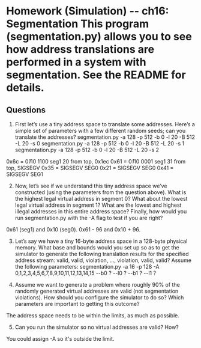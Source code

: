 # Homework (Simulation) -- ch16: Segmentation This program (segmentation.py) allows you to see how address translations are performed in a system with segmentation. See the README for details.

## Questions

1.  First let’s use a tiny address space to translate some addresses.  Here’s a simple set of parameters with a few different random seeds; can you translate the addresses?  segmentation.py -a 128 -p 512 -b 0 -l 20 -B 512 -L 20 -s 0 segmentation.py -a 128 -p 512 -b 0 -l 20 -B 512 -L 20 -s 1 segmentation.py -a 128 -p 512 -b 0 -l 20 -B 512 -L 20 -s 2

0x6c = 0*1*10 1100 seg1 20 from top, 0x1ec
0x61 = 0*1*10 0001 seg1 31 from top, SIGSEGV
0x35 = SIGSEGV SEG0
0x21 = SIGSEGV SEG0
0x41 = SIGSEGV SEG1

2.  Now, let’s see if we understand this tiny address space we’ve constructed (using the parameters from the question above). What is the highest legal virtual address in segment 0? What about the lowest legal virtual address in segment 1? What are the lowest and highest illegal addresses in this entire address space? Finally, how would you run segmentation.py with the -A flag to test if you are right?

0x61 (seg1) and 0x10 (seg0). 0x61 - 96 and 0x10 + 96.

3.  Let’s say we have a tiny 16-byte address space in a 128-byte physical memory. What base and bounds would you set up so as to get the simulator to generate the following translation results for the specified address stream: valid, valid, violation, ..., violation, valid, valid? Assume the following parameters: segmentation.py -a 16 -p 128 -A 0,1,2,3,4,5,6,7,8,9,10,11,12,13,14,15 --b0 ? --l0 ? --b1 ? --l1 ?

4.  Assume we want to generate a problem where roughly 90% of the randomly generated virtual addresses are valid (not segmentation violations). How should you configure the simulator to do so?  Which parameters are important to getting this outcome?

The address space needs to be within the limits, as much as possible.

5.  Can you run the simulator so no virtual addresses are valid? How?

You could assign -A so it's outside the limit.